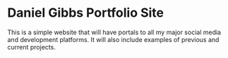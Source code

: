 # Daniel Gibbs Portfolio Site

This is a simple website that will have portals to all my major social media and development platforms. It will also include examples of previous and current projects.